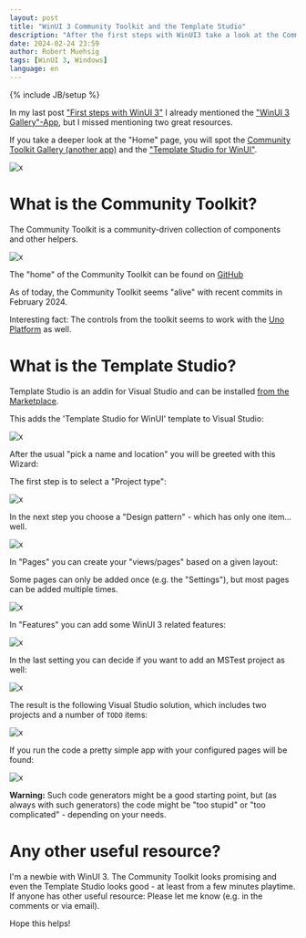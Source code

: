 ```yaml
---
layout: post
title: "WinUI 3 Community Toolkit and the Template Studio"
description: "After the first steps with WinUI3 take a look at the Community Toolkit and the Template Studio"
date: 2024-02-24 23:59
author: Robert Muehsig
tags: [WinUI 3, Windows]
language: en
---
```


{% include JB/setup %}

In my last post ["First steps with WinUI 3"](https://blog.codeinside.eu/2024/02/12/first-steps-with-winui3/) I already mentioned the ["WinUI 3 Gallery"-App](https://apps.microsoft.com/detail/9p3jfpwwdzrc), but I missed mentioning two great resources.

If you take a deeper look at the "Home" page, you will spot the [Community Toolkit Gallery (another app)](https://apps.microsoft.com/detail/9nblggh4tlcq) and the ["Template Studio for WinUI"](https://marketplace.visualstudio.com/items?itemName=TemplateStudio.TemplateStudioForWinUICs).

![x]({{BASE_PATH}}/assets/md-images/2024-02-24/winui3gallery.png "WinUI 3 Gallery")

# What is the Community Toolkit? 

The Community Toolkit is a community-driven collection of components and other helpers.

![x]({{BASE_PATH}}/assets/md-images/2024-02-24/community-toolkit.png "WinUI 3 Gallery")

The "home" of the Community Toolkit can be found on [GitHub](https://github.com/CommunityToolkit/Windows)

As of today, the Community Toolkit seems "alive" with recent commits in February 2024. 

Interesting fact: The controls from the toolkit seems to work with the [Uno Platform](https://platform.uno/) as well.

# What is the Template Studio?

Template Studio is an addin for Visual Studio and can be installed [from the Marketplace](https://marketplace.visualstudio.com/items?itemName=TemplateStudio.TemplateStudioForWinUICs).

This adds the 'Template Studio for WinUI' template to Visual Studio:

![x]({{BASE_PATH}}/assets/md-images/2024-02-24/template-studio.png "Template Studio")

After the usual "pick a name and location" you will be greeted with this Wizard:

The first step is to select a "Project type":

![x]({{BASE_PATH}}/assets/md-images/2024-02-24/template-studio-1.png "Template Studio - Project Type")

In the next step you choose a "Design pattern" - which has only one item... well.

![x]({{BASE_PATH}}/assets/md-images/2024-02-24/template-studio-2.png "Template Studio - Design pattern")

In "Pages" you can create your "views/pages" based on a given layout:

Some pages can only be added once (e.g. the "Settings"), but most pages can be added multiple times.

![x]({{BASE_PATH}}/assets/md-images/2024-02-24/template-studio-3.png "Template Studio - Pages")

In "Features" you can add some WinUI 3 related features:

![x]({{BASE_PATH}}/assets/md-images/2024-02-24/template-studio-4.png "Template Studio - Features")

In the last setting you can decide if you want to add an MSTest project as well:

![x]({{BASE_PATH}}/assets/md-images/2024-02-24/template-studio-5.png "Template Studio - Testing")

The result is the following Visual Studio solution, which includes two projects and a number of `TODO` items:

![x]({{BASE_PATH}}/assets/md-images/2024-02-24/template-studio-vsproject.png "Template Studio - Solution")

If you run the code a pretty simple app with your configured pages will be found:

![x]({{BASE_PATH}}/assets/md-images/2024-02-24/template-studio-result.png "Template Studio - Result")

__Warning:__ Such code generators might be a good starting point, but (as always with such generators) the code might be "too stupid" or "too complicated" - depending on your needs. 

# Any other useful resource?

I'm a newbie with WinUI 3. The Community Toolkit looks promising and even the Template Studio looks good - at least from a few minutes playtime. If anyone has other useful resource: Please let me know (e.g. in the comments or via email). 

Hope this helps!

